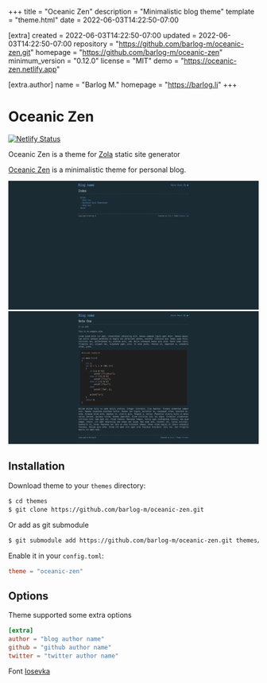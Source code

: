 
+++
title = "Oceanic Zen"
description = "Minimalistic blog theme"
template = "theme.html"
date = 2022-06-03T14:22:50-07:00

[extra]
created = 2022-06-03T14:22:50-07:00
updated = 2022-06-03T14:22:50-07:00
repository = "https://github.com/barlog-m/oceanic-zen.git"
homepage = "https://github.com/barlog-m/oceanic-zen"
minimum_version = "0.12.0"
license = "MIT"
demo = "https://oceanic-zen.netlify.app"

[extra.author]
name = "Barlog M."
homepage = "https://barlog.li"
+++        

# Oceanic Zen

[![Netlify Status](https://api.netlify.com/api/v1/badges/e90897e9-f3e3-4906-b647-11a918af3a3b/deploy-status)](https://app.netlify.com/sites/oceanic-zen/deploys)

Oceanic Zen is a theme for [Zola](https://www.getzola.org/) static site generator

[Oceanic Zen](https://oceanic-zen.netlify.app/) is a minimalistic theme for personal blog.

![Screenshot](screenshot-index.png)
![Screenshot](screenshot.png)

## Installation

Download theme to your `themes` directory:

```bash
$ cd themes
$ git clone https://github.com/barlog-m/oceanic-zen.git
```

Or add as git submodule

```bash
$ git submodule add https://github.com/barlog-m/oceanic-zen.git themes/oceanic-zen
```

Enable it in your `config.toml`:

```toml
theme = "oceanic-zen"
```

## Options

Theme supported some extra options

```toml
[extra]
author = "blog author name"
github = "github author name"
twitter = "twitter author name"
```

Font [Iosevka](https://typeof.net/Iosevka/)

        